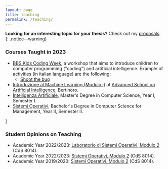 ```yaml
---
layout: page
title: teaching
permalink: /teaching/
---
```


**Looking for an interesting topic for your thesis?** Check out my [proposals](proposals). 
{: .notice--warning}

### Courses Taught in 2023

* [BBS Kids Coding Week](https://www.bbs.unibo.eu/kids-coding-week/), a workshop that aims to introduce children to computer programming ("coding") and artificial intelligence. Example of activities (in italian language) are the following:
  * [Shoot the bug](bbs_coding_week/catturami/catturami-foglio_attività.md)
* [Introduzione al Machine Learning (Modulo I)](https://github.com/lozingaro/asai-er-ml) at [Advanced School on Artificial Intelligence](https://asai-er.github.io), Bertinoro.
* [Intelligenza Artificiale](81940), Master's Degree in Computer Science, Year I, Semester I.
* [Sistemi Operativi](08574), Bachelor's Degree in Computer Science for Management, Year II, Semester II.
<!-- * [Decision Support Systems] -->]

### Student Opinions on Teaching

* Academic Year 2022/2023: [Laboratorio di Sistemi Operativi, Modulo 2](../assets/pdf/Resoconto-20222497664.pdf) (CdS 8014).
* Academic Year 2022/2023: [Sistemi Operativi, Modulo 2](../assets/pdf/Resoconto-20222497120.pdf) (CdS 8014).
* Academic Year 2019/2020: [Sistemi Operativi, Modulo 2](../assets/pdf/Resoconto-20192460892.pdf) (CdS 8014).

<!-- ### Previous Years' Courses -->
